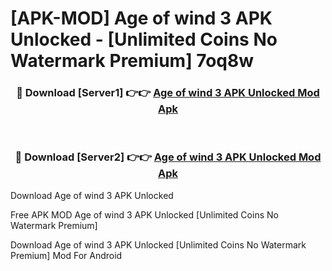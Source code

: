 # [APK-MOD] Age of wind 3 APK Unlocked - [Unlimited Coins No Watermark Premium] 7oq8w



<div align="center">
<h3>🔴 Download [Server1] 👉👉 <a href="https://momento.my/?title=Age_of_wind_3_APK_Unlocked">Age of wind 3 APK Unlocked Mod Apk</a></h3><br>

<h3>🔴 Download [Server2] 👉👉 <a href="https://momento.my/?title=Age_of_wind_3_APK_Unlocked">Age of wind 3 APK Unlocked Mod Apk</a></h3>
</div>



Download Age of wind 3 APK Unlocked 

Free APK MOD Age of wind 3 APK Unlocked [Unlimited Coins No Watermark Premium]

Download Age of wind 3 APK Unlocked [Unlimited Coins No Watermark Premium] Mod For Android
